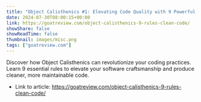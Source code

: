 ```yaml
---
title: "Object Calisthenics #1: Elevating Code Quality with 9 Powerful Rules"
date: 2024-07-30T08:00:15+00:00
link: https://goatreview.com/object-calisthenics-9-rules-clean-code/
showShare: false
showReadTime: false
thumbnail: images/misc.png
tags: ["goatreview.com"]
---
```

Discover how Object Calisthenics can revolutionize your coding practices. Learn 9 essential rules to elevate your software craftsmanship and produce cleaner, more maintainable code.

- Link to article: https://goatreview.com/object-calisthenics-9-rules-clean-code/